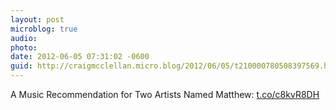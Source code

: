 ```yaml
---
layout: post
microblog: true
audio: 
photo: 
date: 2012-06-05 07:31:02 -0600
guid: http://craigmcclellan.micro.blog/2012/06/05/t210000780508397569.html
---
```

A Music Recommendation for Two Artists Named Matthew: [t.co/c8kvR8DH](http://t.co/c8kvR8DH)

